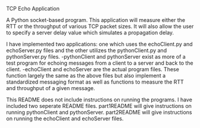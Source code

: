 TCP Echo Application

A Python socket-based program. This application will measure either the RTT or
the throughput of various TCP packet sizes. It will also allow the user to specify
a server delay value which simulates a propagation delay. 

I have implemented two applications: one which uses the echoClient.py and echoServer.py files
and the other utilizes the pythonClient.py and pythonServer.py files.
-pythonClient and pythonServer exist as more of a test program for echoing messages
from a client to a server and back to the client.
-echoClient and echoServer are the actual program files. These function largely the same as the
above files but also implement a standardized messaging format as well as functions to measure
the RTT and throughput of a given message.

This README does not include instructions on running the programs. I have included two seperate
README files. part1README will give instructions on running pythonClient and pythonServer. 
part2README will give instructions on running the echoClient and echoServer files.
